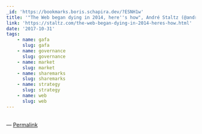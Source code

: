```yaml
---
_id: 'https://bookmarks.boris.schapira.dev/?ESNH1w'
title: '"The Web began dying in 2014, here''s how", André Staltz (@andrestaltz)'
link: 'https://staltz.com/the-web-began-dying-in-2014-heres-how.html'
date: '2017-10-31'
tags:
    - name: gafa
      slug: gafa
    - name: governance
      slug: governance
    - name: market
      slug: market
    - name: sharemarks
      slug: sharemarks
    - name: strategy
      slug: strategy
    - name: web
      slug: web
---
```


<br>&#8212;
<a href="https://bookmarks.boris.schapira.dev/?ESNH1w" title="Permalink">Permalink</a>
